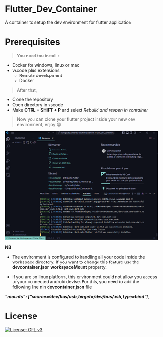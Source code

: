 # Flutter_Dev_Container
A container to setup the dev environment for flutter application

# Prerequisites

> You need tou install : 
  - Docker for windows, linux or mac
  - vscode plus extensions
    - Remote development
    - Docker

> After that,
  - Clone the repository
  - Open directory in vscode
  - Make **CTRL +  SHIFT + P** and select *Rebuild and reopen in container*

> Now you can clone your flutter project inside your new dev environment, enjoy 😁

![Environment in VSCODE](image.png)

**NB** 
 - The environment is configured to handling all your code inside the workspace directory. If you want to change this feature use the **devcontainer.json workspaceMount** property.

 - If you are on linux platform, this environment could not allow you access to your connected android devise. For this, you need to add the following line nin **devcontainer.json** file

 ***"mounts": ["source=/dev/bus/usb,target=/dev/bus/usb,type=bind"],***

# License
  [![License: GPL v3](https://img.shields.io/badge/License-GPLv3-blue.svg)](https://www.gnu.org/licenses/gpl-3.0)

